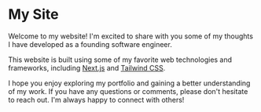 # My Site

Welcome to my website! I'm excited to share with you some of my thoughts I have developed as a founding software engineer.

This website is built using some of my favorite web technologies and frameworks, including [Next.js](https://nextjs.org) and [Tailwind CSS](https://tailwindcss.com).

I hope you enjoy exploring my portfolio and gaining a better understanding of my work. If you have any questions or comments, please don't hesitate to reach out. I'm always happy to connect with others!

